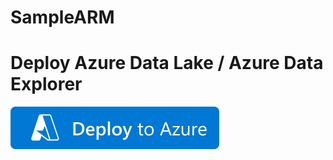 # SampleARM


# Deploy Azure Data Lake / Azure Data Explorer

[![Deploy to Azure](https://raw.githubusercontent.com/Azure/azure-quickstart-templates/master/1-CONTRIBUTION-GUIDE/images/deploytoazure.svg?sanitize=true)](https://portal.azure.com/#create/Microsoft.Template/uri/https%3A%2F%2Fdev.azure.com%2Feygs%2Fey-zakro-cyber%2F_git%2Fey-zakro-cyber%3Fpath%3D%2F_Onboarding%2FCustomTemplates%2FADX_ADLS%2FmainTemplate.json)
